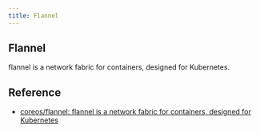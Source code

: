 ```yaml
---
title: Flannel
---
```


## Flannel
flannel is a network fabric for containers, designed for Kubernetes.


## Reference
* [coreos/flannel: flannel is a network fabric for containers, designed for Kubernetes](https://github.com/coreos/flannel)
